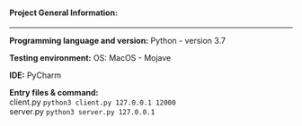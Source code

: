 #### Project General Information:

---

**Programming language and version:** 
Python - version 3.7

**Testing environment:** 
OS: MacOS - Mojave

**IDE:** 
PyCharm

**Entry files & command:**
<br>client.py ``` python3 client.py 127.0.0.1 12000 ```
<br>server.py ``` python3 server.py 127.0.0.1 ```
 
